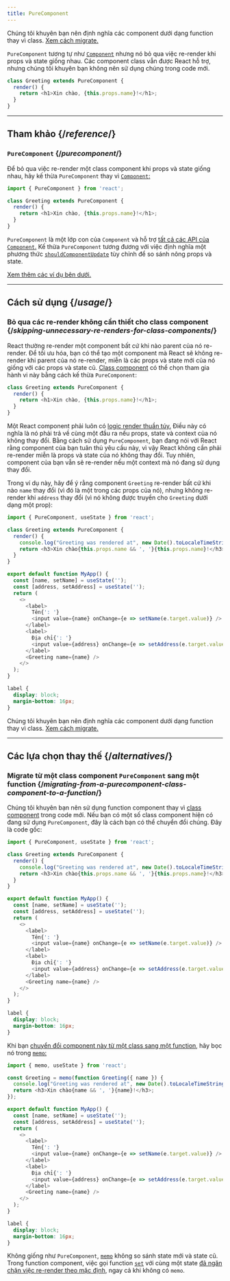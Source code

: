 ```yaml
---
title: PureComponent
---
```


<Pitfall>

Chúng tôi khuyên bạn nên định nghĩa các component dưới dạng function thay vì class. [Xem cách migrate.](#alternatives)

</Pitfall>

<Intro>

`PureComponent` tương tự như [`Component`](/reference/react/Component) nhưng nó bỏ qua việc re-render khi props và state giống nhau. Các component class vẫn được React hỗ trợ, nhưng chúng tôi khuyên bạn không nên sử dụng chúng trong code mới.

```js
class Greeting extends PureComponent {
  render() {
    return <h1>Xin chào, {this.props.name}!</h1>;
  }
}
```

</Intro>

<InlineToc />

---

## Tham khảo {/*reference*/}

### `PureComponent` {/*purecomponent*/}

Để bỏ qua việc re-render một class component khi props và state giống nhau, hãy kế thừa `PureComponent` thay vì [`Component`:](/reference/react/Component)

```js
import { PureComponent } from 'react';

class Greeting extends PureComponent {
  render() {
    return <h1>Xin chào, {this.props.name}!</h1>;
  }
}
```

`PureComponent` là một lớp con của `Component` và hỗ trợ [tất cả các API của `Component`.](/reference/react/Component#reference) Kế thừa `PureComponent` tương đương với việc định nghĩa một phương thức [`shouldComponentUpdate`](/reference/react/Component#shouldcomponentupdate) tùy chỉnh để so sánh nông props và state.

[Xem thêm các ví dụ bên dưới.](#usage)

---

## Cách sử dụng {/*usage*/}

### Bỏ qua các re-render không cần thiết cho class component {/*skipping-unnecessary-re-renders-for-class-components*/}

React thường re-render một component bất cứ khi nào parent của nó re-render. Để tối ưu hóa, bạn có thể tạo một component mà React sẽ không re-render khi parent của nó re-render, miễn là các props và state mới của nó giống với các props và state cũ. [Class component](/reference/react/Component) có thể chọn tham gia hành vi này bằng cách kế thừa `PureComponent`:

```js {1}
class Greeting extends PureComponent {
  render() {
    return <h1>Xin chào, {this.props.name}!</h1>;
  }
}
```

Một React component phải luôn có [logic render thuần túy.](/learn/keeping-components-pure) Điều này có nghĩa là nó phải trả về cùng một đầu ra nếu props, state và context của nó không thay đổi. Bằng cách sử dụng `PureComponent`, bạn đang nói với React rằng component của bạn tuân thủ yêu cầu này, vì vậy React không cần phải re-render miễn là props và state của nó không thay đổi. Tuy nhiên, component của bạn vẫn sẽ re-render nếu một context mà nó đang sử dụng thay đổi.

Trong ví dụ này, hãy để ý rằng component `Greeting` re-render bất cứ khi nào `name` thay đổi (vì đó là một trong các props của nó), nhưng không re-render khi `address` thay đổi (vì nó không được truyền cho `Greeting` dưới dạng một prop):

<Sandpack>

```js
import { PureComponent, useState } from 'react';

class Greeting extends PureComponent {
  render() {
    console.log("Greeting was rendered at", new Date().toLocaleTimeString());
    return <h3>Xin chào{this.props.name && ', '}{this.props.name}!</h3>;
  }
}

export default function MyApp() {
  const [name, setName] = useState('');
  const [address, setAddress] = useState('');
  return (
    <>
      <label>
        Tên{': '}
        <input value={name} onChange={e => setName(e.target.value)} />
      </label>
      <label>
        Địa chỉ{': '}
        <input value={address} onChange={e => setAddress(e.target.value)} />
      </label>
      <Greeting name={name} />
    </>
  );
}
```

```css
label {
  display: block;
  margin-bottom: 16px;
}
```

</Sandpack>

<Pitfall>

Chúng tôi khuyên bạn nên định nghĩa các component dưới dạng function thay vì class. [Xem cách migrate.](#alternatives)

</Pitfall>

---

## Các lựa chọn thay thế {/*alternatives*/}

### Migrate từ một class component `PureComponent` sang một function {/*migrating-from-a-purecomponent-class-component-to-a-function*/}

Chúng tôi khuyên bạn nên sử dụng function component thay vì [class component](/reference/react/Component) trong code mới. Nếu bạn có một số class component hiện có đang sử dụng `PureComponent`, đây là cách bạn có thể chuyển đổi chúng. Đây là code gốc:

<Sandpack>

```js
import { PureComponent, useState } from 'react';

class Greeting extends PureComponent {
  render() {
    console.log("Greeting was rendered at", new Date().toLocaleTimeString());
    return <h3>Xin chào{this.props.name && ', '}{this.props.name}!</h3>;
  }
}

export default function MyApp() {
  const [name, setName] = useState('');
  const [address, setAddress] = useState('');
  return (
    <>
      <label>
        Tên{': '}
        <input value={name} onChange={e => setName(e.target.value)} />
      </label>
      <label>
        Địa chỉ{': '}
        <input value={address} onChange={e => setAddress(e.target.value)} />
      </label>
      <Greeting name={name} />
    </>
  );
}
```

```css
label {
  display: block;
  margin-bottom: 16px;
}
```

</Sandpack>

Khi bạn [chuyển đổi component này từ một class sang một function,](/reference/react/Component#alternatives) hãy bọc nó trong [`memo`:](/reference/react/memo)

<Sandpack>

```js
import { memo, useState } from 'react';

const Greeting = memo(function Greeting({ name }) {
  console.log("Greeting was rendered at", new Date().toLocaleTimeString());
  return <h3>Xin chào{name && ', '}{name}!</h3>;
});

export default function MyApp() {
  const [name, setName] = useState('');
  const [address, setAddress] = useState('');
  return (
    <>
      <label>
        Tên{': '}
        <input value={name} onChange={e => setName(e.target.value)} />
      </label>
      <label>
        Địa chỉ{': '}
        <input value={address} onChange={e => setAddress(e.target.value)} />
      </label>
      <Greeting name={name} />
    </>
  );
}
```

```css
label {
  display: block;
  margin-bottom: 16px;
}
```

</Sandpack>

<Note>

Không giống như `PureComponent`, [`memo`](/reference/react/memo) không so sánh state mới và state cũ. Trong function component, việc gọi function [`set`](/reference/react/useState#setstate) với cùng một state [đã ngăn chặn việc re-render theo mặc định,](/reference/react/memo#updating-a-memoized-component-using-state) ngay cả khi không có `memo`.

</Note>
